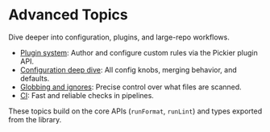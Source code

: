 # Advanced Topics

Dive deeper into configuration, plugins, and large-repo workflows.

- [Plugin system](/advanced/plugin-system): Author and configure custom rules via the Pickier plugin API.
- [Configuration deep dive](/advanced/configuration-deep-dive): All config knobs, merging behavior, and defaults.
- [Globbing and ignores](/advanced/globbing-and-ignores): Precise control over what files are scanned.
- [CI](/advanced/ci): Fast and reliable checks in pipelines.

These topics build on the core APIs (`runFormat`, `runLint`) and types exported from the library.
